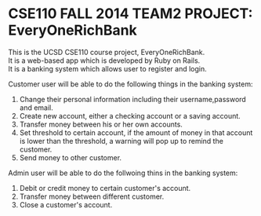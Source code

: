 # CSE110 FALL 2014 TEAM2 PROJECT: EveryOneRichBank

This is the UCSD CSE110 course project, EveryOneRichBank.<br/>
It is a web-based app which is developed by Ruby on Rails.<br/>
It is a banking system which allows user to register and login.<br/>

Customer user will be able to do the following things in the banking system:<br/>
1. Change their personal information including their username,password and email.<br/>
2. Create new account, either a checking account or a saving account.<br/>
3. Transfer money between his or her own accounts.<br/>
4. Set threshold to certain account, if the amount of money in that account is lower than the threshold, a warning will pop up to remind the customer.<br/>
5. Send money to other customer.<br/>
 
Admin user will be able to do the follwoing thins in the banking system:<br/>
1. Debit or credit money to certain customer's account.<br/>
2. Transfer money between different customer.<br/>
3. Close a customer's account.<br/>
